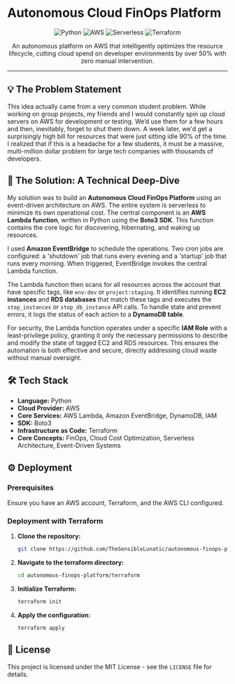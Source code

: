 
# Autonomous Cloud FinOps Platform

<p align="center">
  <img src="https://img.shields.io/badge/Python-3776AB?style=for-the-badge&logo=python&logoColor=white" alt="Python"/>
  <img src="https://img.shields.io/badge/Amazon_AWS-232F3E?style=for-the-badge&logo=amazon-aws&logoColor=white" alt="AWS"/>
  <img src="https://img.shields.io/badge/Serverless-FD5750?style=for-the-badge&logo=serverless&logoColor=white" alt="Serverless"/>
  <img src="https://img.shields.io/badge/Terraform-7B42BC?style=for-the-badge&logo=terraform&logoColor=white" alt="Terraform"/>
</p>

<p align="center">
  An autonomous platform on AWS that intelligently optimizes the resource lifecycle, cutting cloud spend on developer environments by over 50% with zero manual intervention.
</p>

---

## 💡 The Problem Statement

This idea actually came from a very common student problem. While working on group projects, my friends and I would constantly spin up cloud servers on AWS for development or testing. We’d use them for a few hours and then, inevitably, forget to shut them down. A week later, we'd get a surprisingly high bill for resources that were just sitting idle 90% of the time. I realized that if this is a headache for a few students, it must be a massive, multi-million dollar problem for large tech companies with thousands of developers.

## 🚀 The Solution: A Technical Deep-Dive

My solution was to build an **Autonomous Cloud FinOps Platform** using an event-driven architecture on AWS. The entire system is serverless to minimize its own operational cost. The central component is an **AWS Lambda function**, written in Python using the **Boto3 SDK**. This function contains the core logic for discovering, hibernating, and waking up resources.

I used **Amazon EventBridge** to schedule the operations. Two cron jobs are configured: a 'shutdown' job that runs every evening and a 'startup' job that runs every morning. When triggered, EventBridge invokes the central Lambda function.

The Lambda function then scans for all resources across the account that have specific tags, like `env:dev` or `project:staging`. It identifies running **EC2 instances** and **RDS databases** that match these tags and executes the `stop_instances` or `stop_db_instance` API calls. To handle state and prevent errors, it logs the status of each action to a **DynamoDB table**.

For security, the Lambda function operates under a specific **IAM Role** with a least-privilege policy, granting it only the necessary permissions to describe and modify the state of tagged EC2 and RDS resources. This ensures the automation is both effective and secure, directly addressing cloud waste without manual oversight.

## 🛠️ Tech Stack

- **Language:** Python
- **Cloud Provider:** AWS
- **Core Services:** AWS Lambda, Amazon EventBridge, DynamoDB, IAM
- **SDK:** Boto3
- **Infrastructure as Code:** Terraform
- **Core Concepts:** FinOps, Cloud Cost Optimization, Serverless Architecture, Event-Driven Systems

## ⚙️ Deployment

### Prerequisites

Ensure you have an AWS account, Terraform, and the AWS CLI configured.

### Deployment with Terraform

1.  **Clone the repository:**
    ```bash
    git clone https://github.com/TheSensibleLunatic/autonomous-finops-platform.git
    ```
2.  **Navigate to the terraform directory:**
    ```bash
    cd autonomous-finops-platform/terraform
    ```
3.  **Initialize Terraform:**
    ```bash
    terraform init
    ```
4.  **Apply the configuration:**
    ```bash
    terraform apply
    ```

## 📜 License

This project is licensed under the MIT License - see the `LICENSE` file for details.
